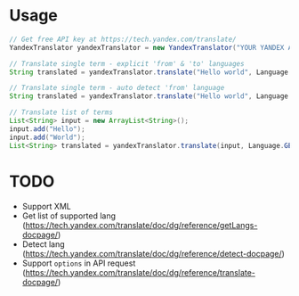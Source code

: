 # Usage

```java
// Get free API key at https://tech.yandex.com/translate/
YandexTranslator yandexTranslator = new YandexTranslator("YOUR YANDEX API KEY");

// Translate single term - explicit 'from' & 'to' languages
String translated = yandexTranslator.translate("Hello world", Language.ENGLISH, Language.GERMAN);

// Translate single term - auto detect 'from' language
String translated = yandexTranslator.translate("Hello world", Language.GERMAN);

// Translate list of terms
List<String> input = new ArrayList<String>();
input.add("Hello");
input.add("World");
List<String> translated = yandexTranslator.translate(input, Language.GERMAN);
```

# TODO
- Support XML
- Get list of supported lang (https://tech.yandex.com/translate/doc/dg/reference/getLangs-docpage/)
- Detect lang (https://tech.yandex.com/translate/doc/dg/reference/detect-docpage/)
- Support `options` in API request (https://tech.yandex.com/translate/doc/dg/reference/translate-docpage/)
